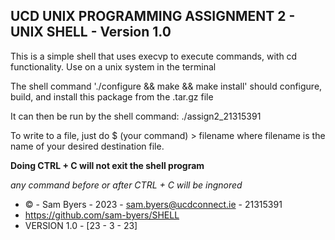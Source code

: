 ## UCD UNIX PROGRAMMING ASSIGNMENT 2 - UNIX SHELL - Version 1.0 ##
This is a simple shell that uses execvp to execute commands, with cd functionality.
Use on a unix system in the terminal

The shell command './configure && make && make install'
should configure, build, and install this package from the .tar.gz file

It can then be run by the shell command:
./assign2_21315391

To write to a file, just do
$ (your command) > filename
where filename is the name of your desired destination file.

**Doing CTRL + C will not exit the shell program**

*any command before or after CTRL + C will be ingnored*

- © - Sam Byers - 2023 - sam.byers@ucdconnect.ie - 21315391
- https://github.com/sam-byers/SHELL
- VERSION 1.0 - [23 - 3 - 23]
